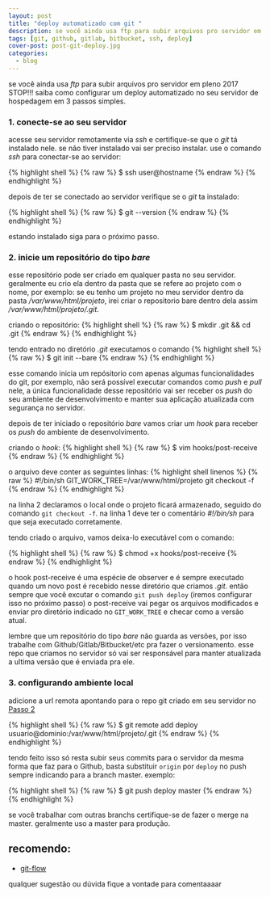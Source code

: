 ```yaml
---
layout: post
title: "deploy automatizado com git "
description: se você ainda usa ftp para subir arquivos pro servidor em pleno 2017 STOP!!!
tags: [git, github, gitlab, bitbucket, ssh, deploy]
cover-post: post-git-deploy.jpg
categories:
  - blog
---
```


se você ainda usa *ftp* para subir arquivos pro servidor em pleno 2017 STOP!!! saiba como configurar um deploy automatizado no seu servidor de hospedagem em 3 passos simples.


### 1. conecte-se ao seu servidor

acesse seu servidor remotamente via *ssh* e certifique-se que o *git* tá instalado nele. se não tiver instalado vai ser preciso instalar. use o comando *ssh* para conectar-se ao servidor:

{% highlight shell %}
{% raw %}
  $ ssh user@hostname
{% endraw %}
{% endhighlight %}

depois de ter se conectado ao servidor verifique se o *git* ta instalado:

{% highlight shell %}
{% raw %}
  $ git --version
{% endraw %}
{% endhighlight %}

estando instalado siga para o próximo passo.

### 2. inicie um repositório do tipo *bare*

esse repositório pode ser criado em qualquer pasta no seu servidor. geralmente eu crio ela dentro da pasta que se refere ao projeto com o nome, por exemplo:
se eu tenho um projeto no meu servidor dentro da pasta */var/www/html/projeto*, irei criar o repositorio bare dentro dela assim */var/www/html/projeto/.git*.

criando o repositório:
{% highlight shell %}
{% raw %}
  $ mkdir .git && cd .git
{% endraw %}
{% endhighlight %}

tendo entrado no diretório *.git* executamos o comando
{% highlight shell %}
{% raw %}
  $ git init --bare
{% endraw %}
{% endhighlight %}

esse comando inicia um repósitorio com apenas algumas funcionalidades do git, por exemplo, não será possível executar comandos como *push* e *pull* nele, a única funcionalidade desse repositório vai ser receber os *push* do seu ambiente de desenvolvimento e manter sua aplicação atualizada com segurança no servidor.

depois de ter iniciado o repositório *bare* vamos criar um *hook* para receber os *push* do ambiente de desenvolvimento.

criando o *hook*:
{% highlight shell %}
{% raw %}
  $ vim hooks/post-receive
{% endraw %}
{% endhighlight %}

o arquivo deve conter as seguintes linhas:
{% highlight shell linenos %}
{% raw %}
#!/bin/sh
GIT_WORK_TREE=/var/www/html/projeto git checkout -f
{% endraw %}
{% endhighlight %}

na linha 2 declaramos o local onde o projeto ficará armazenado, seguido do comando `git checkout -f`. na linha 1 deve ter o comentário *#!/bin/sh* para que seja executado corretamente.

tendo criado o arquivo, vamos deixa-lo executável com o comando:

{% highlight shell %}
{% raw %}
  $ chmod +x hooks/post-receive
{% endraw %}
{% endhighlight %}

o hook post-receive é uma espécie de observer e é sempre executado quando um novo post é recebido nesse diretório que criamos *.git*. então sempre que você excutar o comando `git push deploy` (iremos configurar isso no próximo passo) o post-receive vai pegar os arquivos modificados e enviar pro diretório indicado no `GIT_WORK_TREE` e checar como a versão atual.

lembre que um repositório do tipo *bare* não guarda as versões, por isso trabalhe com Github/Gitlab/Bitbucket/etc pra fazer o versionamento. esse repo que criamos no servidor só vai ser responsável para manter atualizada a ultima versão que é enviada pra ele.

### 3. configurando ambiente local

adicione a url remota apontando para o repo git criado em seu servidor no [Passo 2](/#inicie-um-repositrio-do-tipo-bare)

{% highlight shell %}
{% raw %}
  $ git remote add deploy usuario@dominio:/var/www/html/projeto/.git
{% endraw %}
{% endhighlight %}

tendo feito isso só resta subir seus commits para o servidor da mesma forma que faz para o Github, basta substituir `origin` por `deploy` no push sempre indicando para a branch master. exemplo:

{% highlight shell %}
{% raw %}
  $ git push deploy master
{% endraw %}
{% endhighlight %}

se você trabalhar com outras branchs certifique-se de fazer o merge na master. geralmente uso a master para produção.

## recomendo:

  * [git-flow](https://danielkummer.github.io/git-flow-cheatsheet/index.pt_BR.html)

qualquer sugestão ou dúvida fique a vontade para comentaaaar
